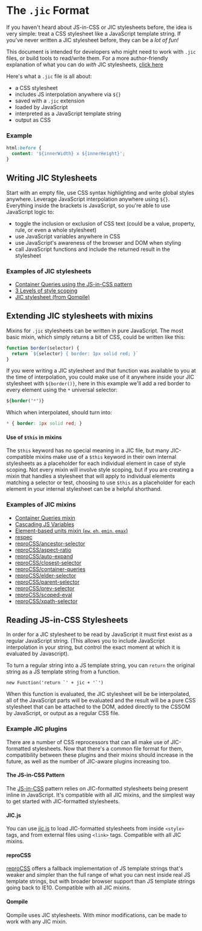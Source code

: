 # The `.jic` Format

If you haven't heard about JS-in-CSS or JIC stylesheets before, the idea is very simple: treat a CSS stylesheet like a JavaScript template string. If you've never written a JIC stylesheet before, they can be a _lot of fun!_

This document is intended for developers who might need to work with `.jic` files, or build tools to read/write them. For a more author-friendly explanation of what you can do _with_ JIC stylesheets, [click here](what-is-a-jic-stylesheet.html)

Here's what a `.jic` file is all about:

- a CSS stylesheet
- includes JS interpolation anywhere via `${}`
- saved with a `.jic` extension
- loaded by JavaScript
- interpreted as a JavaScript template string
- output as CSS

### Example

```css
html:before {
  content: '${innerWidth} x ${innerHeight}';
}
```

## Writing JIC Stylesheets

Start with an empty file, use CSS syntax highlighting and write global styles anywhere. Leverage JavaScript interpolation anywhere using `${}`. Everything inside the brackets is JavaScript, so you're able to use JavaScript logic to:

- toggle the inclusion or exclusion of CSS text (could be a value, property, rule, or even a whole stylesheet)
- use JavaScript variables anywhere in CSS
- use JavaScript's awareness of the browser and DOM when styling
- call JavaScript functions and include the returned result in the stylesheet

### Examples of JIC stylesheets

- [Container Queries using the JS-in-CSS pattern](https://codepen.io/tomhodgins/pen/bYgLmQ)
- [3 Levels of style scoping](https://codepen.io/tomhodgins/pen/dZYRdv)
- [JIC stylesheet (from Qompile)](https://gist.github.com/tomhodgins/94fc1dc73ec0fc9d3dfc6722192924a8#file-input-css-css)

## Extending JIC stylesheets with mixins

Mixins for `.jic` stylesheets can be written in pure JavaScript. The most basic mixin, which simply returns a bit of CSS, could be written like this:

```js
function border(selector) {
  return `${selector} { border: 1px solid red; }`
}
```

If you were writing a JIC stylesheet and that function was available to you at the time of interpolation, you could make use of it anywhere inside your JIC stylesheet with `${border()}`, here in this example we'll add a red border to every element using the `*` universal selector:

```css
${border('*')}
```

Which when interpolated, should turn into:

```css
* { border: 1px solid red; }
```

#### Use of `$this` in mixins

The `$this` keyword has no special meaning in a JIC file, but many JIC-compatible mixins make use of a `$this` keyword in their own internal stylesheets as a placeholder for each individual element in case of style scoping. Not every mixin will involve style scoping, but if you are creating a mixin that handles a stylesheet that will apply to individual elements matching a selector or test, choosing to use `$this` as a placeholder for each element in your internal stylesheet can be a helpful shorthand.

### Examples of JIC mixins

- [Container Queries mixin](https://gist.github.com/tomhodgins/fc42b334beaafc75a271b1ef7c8e33ee)
- [Cascading JS Variables](https://github.com/tomhodgins/cascading-js-variables)
- [Element-based units mixin (`ew`, `eh`, `emin`, `emax`)](https://codepen.io/tomhodgins/pen/wqRzmZ)
- [respec](https://github.com/tomhodgins/respec)
- [reproCSS/ancestor-selector](https://github.com/tomhodgins/reprocss#ancestor-selector-mixin)
- [reproCSS/aspect-ratio](https://github.com/tomhodgins/reprocss/blob/master/mixins/aspect-ratio.js)
- [reproCSS/auto-expand](https://github.com/tomhodgins/reprocss/blob/master/mixins/auto-expand.js)
- [reproCSS/closest-selector](https://github.com/tomhodgins/reprocss/blob/master/mixins/closest-selector.js)
- [reproCSS/container-queries](https://github.com/tomhodgins/reprocss/blob/master/mixins/container-queries.js)
- [reproCSS/elder-selector](https://github.com/tomhodgins/reprocss#elder-selector-mixin)
- [reproCSS/parent-selector](https://github.com/tomhodgins/reprocss/blob/master/mixins/parent-selector.js)
- [reproCSS/prev-selector](https://github.com/tomhodgins/reprocss/blob/master/mixins/prev-selector.js)
- [reproCSS/scoped-eval](https://github.com/tomhodgins/reprocss/blob/master/mixins/scoped-eval.js)
- [reproCSS/xpath-selector](https://github.com/tomhodgins/reprocss/blob/master/mixins/xpath-selector.js)

## Reading JS-in-CSS Stylesheets

In order for a JIC stylesheet to be read by JavaScript it must first exist as a regular JavaScript string. (This allows you to include JavaScript interpolation in your string, but control the exact moment at which it is evaluated by Javascript).

To turn a regular string into a JS template string, you can `return` the original string as a JS template string from a function.

```
new Function('return `' + jic + '`')
```

When this function is evaluated, the JIC stylesheet will be be interpolated, all of the JavaScript parts will be evaluated and the result will be a pure CSS stylesheet that can be attached to the DOM, added directly to the CSSOM by JavaScript, or output as a regular CSS file.

### Example JIC plugins

There are a number of CSS reprocessors that can all make use of JIC-formatted stylesheets. Now that there's a common file format for them, compatibility between these plugins and their mixins should increase in the future, as well as the number of JIC-aware plugins increasing too.

#### The JS-in-CSS Pattern

The [JS-in-CSS](https://github.com/tomhodgins/js-in-css) pattern relies on JIC-formatted stylesheets being present inline in JavaScript. It's compatible with all JIC mixins, and the simplest way to get started with JIC-formatted stylesheets.

#### JIC.js

You can use [jic.js](https://gist.github.com/tomhodgins/b8697d6599b2cda60bb7e77e5f2387fe) to load JIC-formatted stylesheets from inside `<style>` tags, and from external files using `<link>` tags. Compatible with all JIC mixins.

#### reproCSS

[reproCSS](https://github.com/tomhodgins/reprocss) offers a fallback implementation of JS template strings that's weaker and simpler than the full range of what you can nest inside real JS template strings, but with broader browser support than JS template strings going back to IE10. Compatible with all JIC mixins. 

#### Qompile

Qompile uses JIC stylesheets. With minor modifications, can be made to work with any JIC mixin.